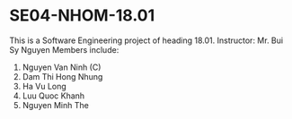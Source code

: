 # SE04-NHOM-18.01
This is a Software Engineering project of heading 18.01.
Instructor: Mr. Bui Sy Nguyen 
Members include:
1. Nguyen Van Ninh (C)
2. Dam Thi Hong Nhung
3. Ha Vu Long
4. Luu Quoc Khanh
5. Nguyen Minh The

